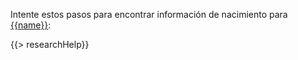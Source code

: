 Intente estos pasos para encontrar información de nacimiento para [{{name}}](https://familysearch.org/tree/person/{{pid}}/details):

{{> researchHelp}}
